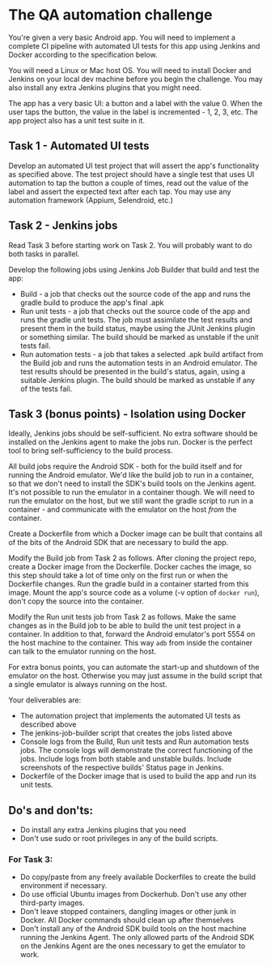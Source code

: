 # The QA automation challenge

You're given a very basic Android app. You will need to implement a complete CI pipeline with automated UI tests for this app
using Jenkins and Docker according to the specification below.

You will need a Linux or Mac host OS. You will need to install Docker and Jenkins on your local dev
machine before you begin the challenge. You may also install any extra Jenkins plugins that you might need.

The app has a very basic UI: a button and a label with the value 0. When the user taps the button, the value in the label is
incremented - 1, 2, 3, etc. The app project also has a unit test suite in it.


## Task 1 - Automated UI tests

Develop an automated UI test project that will assert the app's functionality as specified above. The test project
should have a single test that uses UI automation to tap the button a couple of times, read out the value of the
label and assert the expected text after each tap. You may use any automation framework (Appium, Selendroid, etc.)


## Task 2 - Jenkins jobs

Read Task 3 before starting work on Task 2. You will probably want to do both tasks in parallel.

Develop the following jobs using Jenkins Job Builder that build and test the app:
* Build - a job that checks out the source code of the app and runs the gradle build to produce the app's final .apk
* Run unit tests - a job that checks out the source code of the app and runs the gradle unit tests. The job
  must assimilate the test results and present them in the build status, maybe using the JUnit Jenkins plugin or
  something similar. The build should be marked as unstable if the unit tests fail.
* Run automation tests - a job that takes a selected .apk build artifact from the Build job and runs the automation
  tests in an Android emulator. The test results should be presented in the build's status, again, using a suitable
  Jenkins plugin. The build should be marked as unstable if any of the tests fail.


## Task 3 (bonus points) - Isolation using Docker

Ideally, Jenkins jobs should be self-sufficient. No extra software should be installed on the Jenkins agent to make
the jobs run. Docker is the perfect tool to bring self-sufficiency to the build process.

All build jobs require the Android SDK - both for the build itself and for running the Android emulator. We'd like
the build job to run in a container, so that we don't need to install the SDK's build tools on the Jenkins agent.
It's not possible to run the emulator in a container though. We will need to run the emulator on the host, but
we still want the gradle script to run in a container - and communicate with the emulator on the host *from* the container.

Create a Dockerfile from which a Docker image can be built that contains all of the bits of the
Android SDK that are necessary to build the app.

Modify the Build job from Task 2 as follows. After cloning the project repo, create a Docker image from the Dockerfile.
Docker caches the image, so this step should take a lot of time only on the first run or when the Dockerfile changes.
Run the gradle build in a container started from this image. Mount the app's source code as a volume (-v option of
`docker run`), don't copy the source into the container.

Modify the Run unit tests job from Task 2 as follows. Make the same changes as in the Build job to be able to build
the unit test project in a container. In addition to that, forward the Android emulator's port 5554 on the host machine
to the container. This way `adb` from inside the container can talk to the emulator running on the host.

For extra bonus points, you can automate the start-up and shutdown of the emulator on the host. Otherwise you
may just assume in the build script that a single emulator is always running on the host.


Your deliverables are:
* The automation project that implements the automated UI tests as described above
* The jenkins-job-builder script that creates the jobs listed above
* Console logs from the Build, Run unit tests and Run automation tests jobs. The console logs will demonstrate the correct
  functioning of the jobs. Include logs from both stable and unstable builds. Include screenshots of the respective builds'
  Status page in Jenkins.
* Dockerfile of the Docker image that is used to build the app and run its unit tests.


## Do's and don'ts:

* Do install any extra Jenkins plugins that you need
* Don't use sudo or root privileges in any of the build scripts.

### For Task 3:

* Do copy/paste from any freely available Dockerfiles to create the build environment if necessary.
* Do use official Ubuntu images from Dockerhub. Don't use any other third-party images.
* Don't leave stopped containers, dangling images or other junk in Docker. All Docker commands should
  clean up after themselves
* Don't install any of the Android SDK build tools on the host machine running the Jenkins Agent. The only allowed
  parts of the Android SDK on the Jenkins Agent are the ones necessary to get the emulator to work.
